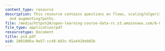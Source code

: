 ```yaml
---
content_type: resource
description: This resource contains questions on flows, scaling?algorithm?for?shortest?paths,
  and augmenting?paths.
file: /media/https%3A/open-learning-course-data-rc.s3.amazonaws.com/6-854j-advanced-algorithms-fall-2005/2001006a9e57cc48b83c91a4419eb02b_ps4.pdf
file_type: application/pdf
resourcetype: Document
title: ps4.pdf
uid: 2001006a-9e57-cc48-b83c-91a4419eb02b
---
```

